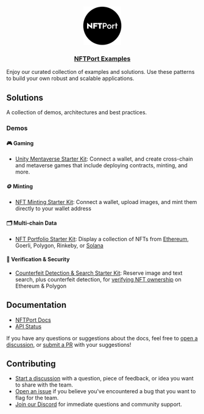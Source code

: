 <p align="center">
  <a href="https://nftport.xyz">
    <img src="nftport-full-text-black-logo-icon.png" height="100">
    <h3 align="center">NFTPort Examples</h3>
  </a>
</p>

Enjoy our curated collection of examples and solutions. Use these patterns to build your own robust and scalable applications.

## Solutions
A collection of demos, architectures and best practices.

### Demos
#### 🎮 Gaming
- [Unity Mentaverse Starter Kit](https://github.com/nftport/sample-unity3D-nft-metaverse-template): Connect a wallet, and create cross-chain and metaverse games that include deploying contracts, minting, and more.
#### 🪙 Minting
- [NFT Minting Starter Kit](https://github.com/surgieboi/nftport-nft-minting-starter-kit): Connect a wallet, upload images, and mint them directly to your wallet address
#### 🗂️ Multi-chain Data
- [NFT Portfolio Starter Kit](https://github.com/surgieboi/nftport-nft-portfolio-starter-kit): Display a collection of NFTs from [Ethereum](https://nftport-portfolio-bored-apes-starter-kit.vercel.app/), Goerli, Polygon, Rinkeby, or [Solana](https://nftport-solana-nft-portfolio-starter-kit.vercel.app/)
#### 👮 Verification & Security
- [Counterfeit Detection & Search Starter Kit](https://github.com/nftport/nft-search-engine-frontend): Reserve image and text search, plus counterfeit detection, for [verifying NFT ownership](https://fingible.nftport.xyz/) on Ethereum & Polygon

## Documentation

- [NFTPort Docs](https://docs.nftport.xyz/docs/nftport/ZG9jOjE5MzA4MjIy-welcome-to-nft-port-the-stripe-for-nf-ts)
- [API Status](https://status.nftport.xyz/)

If you have any questions or suggestions about the docs, feel free to [open a discussion](https://github.com/nftport/examples/issues), or [submit a PR](https://github.com/nftport/examples/pulls) with your suggestions!

## Contributing

- [Start a discussion](https://github.com/nftport/examples/discussions) with a question, piece of feedback, or idea you want to share with the team.
- [Open an issue](https://github.com/nftport/examples/issues) if you believe you've encountered a bug that you want to flag for the team.
- [Join our Discord](https://discord.gg/C4uqsRWgtM) for immediate questions and community support.
